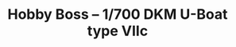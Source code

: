 ---
layout: product
title: "Hobby Boss – 1/700 DKM U-Boat type VIIc"
price: "700" 
desc: "Maketa"
img_path: "/assets/img/HB87009.webp"
brand: "N/A"
available: true
special_offer: false
new: true
soon: false
cat: "010000"
subcat: "013500"
subsubcat: "0N/A"
sifra: "HB87009"
popular: false
---